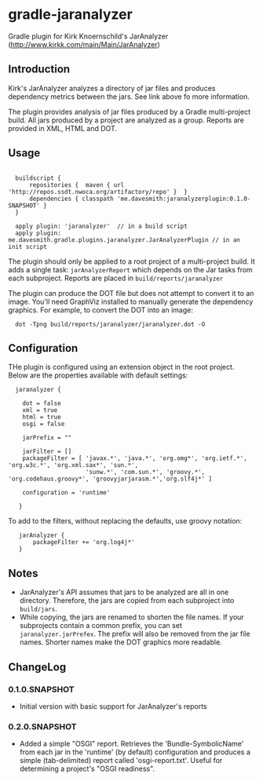 gradle-jaranalyzer
==================

Gradle plugin for Kirk Knoernschild's JarAnalyzer (http://www.kirkk.com/main/Main/JarAnalyzer)

Introduction
------------

Kirk's JarAnalyzer analyzes a directory of jar files and produces dependency metrics between the jars.
See link above fo more information.

The plugin provides analysis of jar files produced by a Gradle multi-project build.  All jars produced by
a project are analyzed as a group.  Reports are provided in XML, HTML and DOT.

Usage
-----


```

  buildscript {
      repositories {  maven { url 'http://repos.ssdt.nwoca.org/artifactory/repo' }  }
      dependencies { classpath 'me.davesmith:jaranalyzerplugin:0.1.0-SNAPSHOT' }
  }

  apply plugin: 'jaranalyzer'  // in a build script
  apply plugin: me.davesmith.gradle.plugins.jaranalyzer.JarAnalyzerPlugin // in an init script

```

The plugin should only be applied to a root project of a multi-project build.
It adds a single task: `jarAnalyzerReport` which depends on the Jar tasks from each subproject.
Reports are placed in `build/reports/jaranalyzer`

The plugin can produce the DOT file but does not attempt to convert it to an image.  You'll need
GraphViz installed to manually generate the dependency graphics. For example, to convert the DOT into an image:

```
  dot -Tpng build/reports/jaranalyzer/jaranalyzer.dot -O
```


Configuration
--------------

THe plugin is configured using an extension object in the root project. Below are the properties available
with default settings:

```
  jaranalyzer {

    dot = false
    xml = true
    html = true
    osgi = false

    jarPrefix = ""

    jarFilter = []
    packageFilter = [ 'javax.*', 'java.*', 'org.omg*', 'org.ietf.*', 'org.w3c.*', 'org.xml.sax*', 'sun.*',
                      'sunw.*', 'com.sun.*', 'groovy.*', 'org.codehaus.groovy*', 'groovyjarjarasm.*','org.slf4j*' ]

    configuration = 'runtime'

   }
```

To add to the filters, without replacing the defaults, use groovy notation:

```
   jarAnalyzer {
       packageFilter += 'org.log4j*'
   }
```



Notes
------

* JarAnalyzer's API assumes that jars to be analyzed are all in one directory.  Therefore, the jars are
copied from each subproject into `build/jars`.
* While copying, the jars are renamed to shorten the file names.  If your subprojects
contain a common prefix, you can set `jaranalyzer.jarPrefex`. The prefix will also be removed from the
jar file names.  Shorter names make the DOT graphics more readable.

ChangeLog
---------

### 0.1.0.SNAPSHOT
* Initial version with basic support for JarAnalyzer's reports

### 0.2.0.SNAPSHOT

* Added a simple "OSGI" report.  Retrieves the 'Bundle-SymbolicName' from each jar in the 'runtime' (by default) configuration
and produces a simple (tab-delimited) report called 'osgi-report.txt'.  Useful for determining a project's "OSGI readiness".